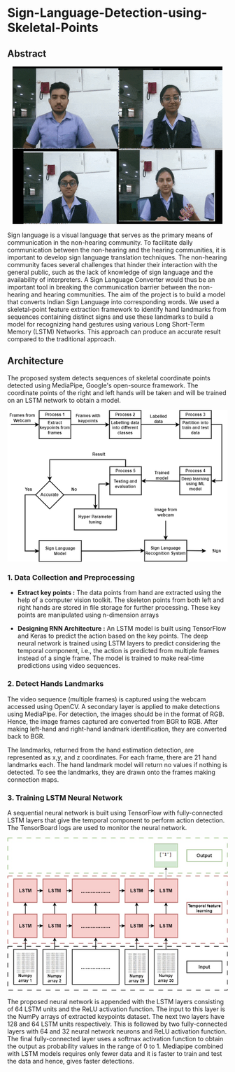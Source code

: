 # Sign-Language-Detection-using-Skeletal-Points

## Abstract

<p align="center">
<img src="assets/result.gif" alt="result" />
</p>
 
Sign language is a visual language that serves as the primary means of communication in the non-hearing community. To facilitate daily communication between the non-hearing and the hearing communities, it is important to develop sign language translation techniques. The
non-hearing community faces several challenges that hinder their interaction with the general public, such as the lack of knowledge of sign language and the availability of interpreters. A Sign Language Converter would thus be an important tool in breaking the communication barrier between the non-hearing and hearing communities. The aim of the project is to build a model that converts Indian Sign Language into corresponding words. We used a skeletal-point feature extraction framework to identify hand landmarks from sequences containing distinct signs and use these landmarks to build a model for recognizing hand gestures using various Long Short-Term Memory (LSTM) Networks. This approach can produce an accurate result compared to the traditional approach. 

## Architecture

The proposed system detects sequences of skeletal coordinate points detected using MediaPipe, Google's open-source framework. The coordinate points of the right and left hands will be taken and will be trained on an LSTM network to obtain a model.  

<p align="center">
<img src="assets/Architecture%20Diagram.png" alt="architecture" />
</p>
 
### 1. Data Collection and Preprocessing

- **Extract key points :**  The data points from hand are extracted using the help of a computer vision toolkit.  The skeleton points from both left and right hands are stored in file storage for further processing. These key points are manipulated using n-dimension arrays

- **Designing RNN Architecture :** An LSTM model is built using TensorFlow and Keras to predict the action based on the key points. The deep neural network is trained using LSTM layers to predict considering the temporal component, i.e., the action is predicted from multiple frames instead of a single frame. The model is trained to make real-time predictions using video sequences.

### 2. Detect Hands Landmarks

The video sequence (multiple frames) is captured using the webcam accessed using OpenCV. A secondary layer is applied to make detections using MediaPipe. For detection, the images should be in the format of RGB. Hence, the image frames captured are converted from BGR to RGB. After making left-hand and right-hand landmark identification, they are converted back to BGR.

The landmarks, returned from the hand estimation detection, are represented as x,y, and z coordinates. For each frame,  there are 21 hand landmarks each. The hand landmark model will return no values if nothing is detected. To see the landmarks, they are drawn onto the frames making connection maps.

### 3. Training LSTM Neural Network
 A sequential neural network is built using TensorFlow with fully-connected LSTM layers that give the temporal component to perform action detection. The TensorBoard logs are used to monitor the neural network.

<p align="center">
<img src="assets/LstmArchitecture.jpg" alt="LSTMarchitecture" />
</p>
 
 

  The proposed neural network is appended with the LSTM layers consisting of 64 LSTM units and the ReLU activation function. The input to this layer is the NumPy arrays of extracted keypoints dataset. The next two layers have 128 and 64 LSTM units respectively. This is followed by two fully-connected layers with 64 and 32 neural network neurons and ReLU activation function. The final fully-connected layer uses a softmax activation function to obtain the output as probability values in the range of 0 to 1. Mediapipe combined with LSTM models requires only fewer data and it is faster to train and test the data and hence, gives faster detections.

